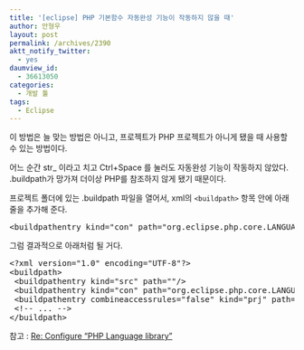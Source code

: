 ```yaml
---
title: '[eclipse] PHP 기본함수 자동완성 기능이 작동하지 않을 때'
author: 안형우
layout: post
permalink: /archives/2390
aktt_notify_twitter:
  - yes
daumview_id:
  - 36613050
categories:
  - 개발 툴
tags:
  - Eclipse
---
```

이 방법은 늘 맞는 방법은 아니고, 프로젝트가 PHP 프로젝트가 아니게 됐을 때 사용할 수 있는 방법이다.

어느 순간 str_ 이라고 치고 Ctrl+Space 를 눌러도 자동완성 기능이 작동하지 않았다. .buildpath가 망가져 더이상 PHP를 참조하지 않게 됐기 때문이다.

프로젝트 폴더에 있는 .buildpath 파일을 열어서, xml의 `<buildpath>` 항목 안에 아래 줄을 추가해 준다.

<pre>&lt;buildpathentry kind="con" path="org.eclipse.php.core.LANGUAGE"/&gt;</pre>

그럼 결과적으로 아래처럼 될 거다.

<pre class="brush: xml; gutter: true; first-line: 1; highlight: [4]">&lt;?xml version="1.0" encoding="UTF-8"?&gt;
&lt;buildpath&gt;
 &lt;buildpathentry kind="src" path=""/&gt;
 &lt;buildpathentry kind="con" path="org.eclipse.php.core.LANGUAGE"/&gt;
 &lt;buildpathentry combineaccessrules="false" kind="prj" path="/CI_CodeBase"/&gt;
 &lt;!-- ... --&gt;
&lt;/buildpath&gt;</pre>

<p class="brush: xml; gutter: true; first-line: 1">
  참고 : <a href="http://www.eclipse.org/forums/index.php/mv/msg/204772/671639/#msg_671639">Re: Configure &#8220;PHP Language library&#8221;</a>
</p>
